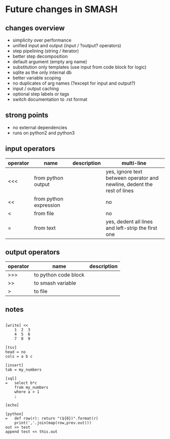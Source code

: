 # Future changes in SMASH

## changes overview

* simplicity over performance
* unified input and output (input / ?output? operators)
* step pipelining (string / iterator)
* better step decomposition
* default argument (empty arg name)
* substitution only templates (use input from code block for logic)
* sqlite as the only internal db
* better variable scoping
* no duplicates of arg names (?except for input and output?)
* input / output caching
* optional step labels or tags
* switch documentation to .rst format

## strong points

* no external dependencies
* runs on python2 and python3


## input operators

| operator | name              | description | multi-line |
| --- | ---------------------- | ----------- | --- |
| <<< | from python output     |  | yes, ignore text between operator and newline, dedent the rest of lines |
|  << | from python expression |  | no |
|   < | from file              |  | no |
|   = | from text              |  | yes, dedent all lines and left-strip the first one |

## output operators

| operator | name            | description |
| --- | -------------------- | ----------- |
| >>> | to python code block |  |
|  >> | to smash variable    |  |
|   > | to file              |  |


## notes

~~~~

[write] <<
	1  2  3
	4  5  6
	7  8  9

[tsv]
head = no
cols = a b c

[insert]
tab = my_numbers

[sql]
=	select b*c
	from my_numbers
	where a > 1
	;

[echo]

[python] 
=	def row(r): return "(${0})".format(r)
	print(','.join(map(row,prev.out)))
out >> test
append test << this.out

~~~~
